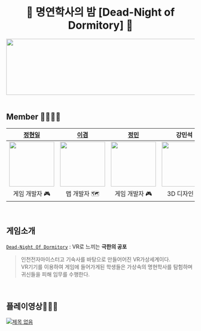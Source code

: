 <h1 align="center"> 👻 명연학사의 밤 [Dead-Night of Dormitory] 👻 </h1>
<div align="center"><img src="https://user-images.githubusercontent.com/90584642/190668522-31ec4b34-bb3a-46db-9097-889dcf264f12.png" width = "600" height = "150"/></div>

<br>

## Member 👨‍👨‍👦‍👦

<div align="center">

|                 [정현일](https://github.com/Junghyonil123)                 |                [이겸](https://github.com/gyeom0919)                 |               [정민](https://github.com/123123445)               |               강민석               |
| :-----------------------------------------------------------------------: | :-----------------------------------------------------------------------: | :-----------------------------------------------------------------------: | :-----------------------------------------------------------------------: |
| <img src='https://user-images.githubusercontent.com/90584642/191173308-ddf341bc-fcca-4e43-b7f6-fa7e26338a3f.jpg' width=120> | <img src='이겸' width=120> | <img src='정민' width=120> | <img src='강민석' width=120> | 
| 게임 개발자 🎮 | 맵 개발자 🗺️ | 게임 개발자 🎮 | 3D 디자인 🖌️ |


</div>

<br>

## 게임소개 

<div class="callout">
  <div>
    <p><code><a href='https://www.youtube.com/watch?v=jb_xNKjx8hM&t=1s' target='_blank'>Dead-Night Of Dormitory</a></code> : VR로 느끼는 <b>극한의 공포</b></p>
  </div>
</div>

> 인천전자마이스터고 기숙사를 바탕으로 만들어어진 VR가상세계이다. <br> VR기기를 이용하여 게임에 들어가게된 학생들은 가상속의 명현학사를 탐험하며 귀신들을 피해 임무를 수행한다.<br>



<br>

## 플레이영상👨‍👦‍👦
[![제목 없음](https://user-images.githubusercontent.com/90584642/191177612-e0089cf0-6afc-4fc7-9523-619d71b9d18d.png)](https://www.youtube.com/watch?v=jb_xNKjx8hM&t=1s)


